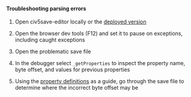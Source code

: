 #### Troubleshooting parsing errors

1. Open civ5save-editor locally or the [deployed version](https://bmaupin.github.io/civ5save-editor/)

1. Open the browser dev tools (F12) and set it to pause on exceptions, including caught exceptions

1. Open the problematic save file

1. In the debugger select `_getProperties` to inspect the property name, byte offset, and values for previous properties

1. Using the [property definitions](https://github.com/bmaupin/js-civ5save/blob/master/src/Civ5SavePropertyDefinitions.js) as a guide, go through the save file to determine where the incorrect byte offset may be
